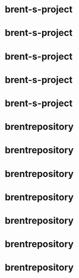 # brent-s-project
# brent-s-project
# brent-s-project
# brent-s-project
# brent-s-project
# brentrepository
# brentrepository
# brentrepository
# brentrepository
# brentrepository
# brentrepository
# brentrepository
